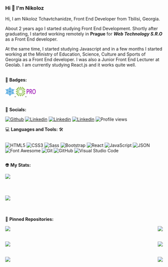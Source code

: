 ### Hi 👋 I'm Nikoloz

Hi, I am Nikoloz Tchavtchanidze, Front End Developer from Tbilisi, Georgia.

About 2 years ago I started studying Front End Development. Shortly after
graduating, I started working remotely in **Prague** for **_Web Technology S.R.O_**
as a Front End developer.

At the same time, I started studying Javascript and in a few months I started working at the Ministry of Education, Science, Culture and Sports of Georgia as a Front End developer. I was also a Junior Front End Lecturer at Geolab. I am currently studying React.js and it works quite well.
<br><br>

🥇 **Badges:** <br>

<div>
<a href='https://archiveprogram.github.com/'>
<img src='https://raw.githubusercontent.com/acervenky/animated-github-badges/master/assets/acbadge.gif' width='30' height='30'>
</a>

<a href='https://docs.github.com/en/developers'>
<img src='https://raw.githubusercontent.com/acervenky/animated-github-badges/master/assets/devbadge.gif' width='30' height='30'>
<a href='https://github.com/pricing'><img src='https://raw.githubusercontent.com/acervenky/animated-github-badges/master/assets/pro.gif' width='30' height='30'></a> 
</a>
</div>

<br>

🚀 **Socials:** <br>

[![Github](https://img.shields.io/badge/-GitHub-black?style=flat&logo=github&logoColor=ffffff&labelColor=black)](https://github.com/nchavchanidze)
[![Linkedin](https://img.shields.io/badge/-LinkedIn-black?logo=Linkedin&logoColor=blue&labelColor=black)](https://www.linkedin.com/in/nikoloztchavtchanidze/)
[![Linkedin](https://img.shields.io/badge/Facebook-black?logo=FaceBook&logoColor=blue&labelColor=black)](https://www.facebook.com/nikoloztchavtchanidze/)
[![Linkedin](https://img.shields.io/badge/Spotify-black?logo=Spotify&logoColor=1ed760&labelColor=black)](https://open.spotify.com/user/chavcha2001)
![Profile views](https://gpvc.arturio.dev/nchavchanidze)

💻 **Languages and Tools:** 🛠️<br>

<div style="display: flex; justify-content: space-between; align-items: center;">

![HTML5](https://img.shields.io/badge/-HTML5-d6522d?style=flat&logo=html5&logoColor=ffffff&labelColor=E34F26)
![CSS3](https://img.shields.io/badge/-CSS3-196ca9?style=flat&logo=css3&logoColor=ffffff&labelColor=1572B6)
![Sass](https://img.shields.io/badge/-Sass-c76b99?style=flat&logo=sass&logoColor=ffffff&labelColor=%23CC6699)
![Bootstrap](https://img.shields.io/badge/-Bootstrap-5b447d?style=flat&logo=bootstrap&logoColor=ffffff&labelColor=563D7C)
![React](https://img.shields.io/badge/-React-000000?style=flat&logo=react)
![JavaScript](https://img.shields.io/badge/-JavaScript-000000?style=flat&logo=javascript)
![JSON](https://img.shields.io/badge/-JSON-e8e8e8?style=flat&logo=JSON&logoColor=222222&labelColor=ffffff)
![Font Awesome](https://img.shields.io/badge/-font%20awesome-e9e9e9?style=flat&logo=font-awesome&logoColor=339AF0&labelColor=ffffff)
![Git](https://img.shields.io/badge/-Git-f2f2f2?style=flat&logo=git&logoColor=F05032&labelColor=ffffff)
![GitHub](https://img.shields.io/badge/-GitHub-f7f7f7?style=flat&logo=github&logoColor=222222&labelColor=ffffff)
![Visual Studio Code](https://img.shields.io/badge/-VSCode-0f7cc6?style=flat&logo=visual-studio-code&labelColor=007ACC)

</div>

<!-- ![Top Langs](https://github-readme-stats.vercel.app/api/top-langs/?username=nchavchanidze&layout=compact&theme=dark)
![Anurag's GitHub stats](https://github-readme-stats.vercel.app/api?username=nchavchanidze&show_icons=true&theme=dark) -->

👽 **My Stats:** <br>

<div>
<a href="https://github.com/nchavchanidze">
<img src="https://github-readme-stats.vercel.app/api?username=nchavchanidze&show_icons=true&bg_color=45,D4C9C9,D4D4C9,C9D4D2,D4C9C9&title_color=222222&icon_color=222222" />
</a>
</div>

<div style="margin-top: 50px;">
<a href="https://github.com/nchavchanidze">
<img src="https://github-readme-stats.vercel.app/api/top-langs/?username=nchavchanidze&layout=compact&bg_color=45,D4C9C9,D4D4C9,C9D4D2,D4C9C9&title_color=222222&card_width=445" />
</a>
</div>
<br><br>
<!-- Repositories -->

📌 **Pinned Repositories:**
<div style="display: flex; justify-content: space-between; align-items: center; flex-direction: row;">
<a href="https://github.com/nchavchanidze/NTCH.GE">
  <!-- Change the `github-readme-stats.anuraghazra1.vercel.app` to `github-readme-stats.vercel.app`  -->
  <img src="https://github-readme-stats.anuraghazra1.vercel.app/api/pin/?username=nchavchanidze&repo=NTCH.GE&bg_color=45,D4C9C9,D4D4C9,C9D4D2,D4C9C9&title_color=222222&show_owner=true" />
</a>
<a style="margin-left: 50px;" href="https://github.com/nchavchanidze/Food-App-UI">
  <!-- Change the `github-readme-stats.anuraghazra1.vercel.app` to `github-readme-stats.vercel.app`  -->
  <img src="https://github-readme-stats.anuraghazra1.vercel.app/api/pin/?username=nchavchanidze&repo=Food-App-UI&bg_color=45,D4C9C9,D4D4C9,C9D4D2,D4C9C9&title_color=222222&show_owner=true" />
</a>
</div>

<div style="margin-top: 30px; display: flex; justify-content: space-between; align-items: center; flex-direction: row;">
<a href="https://github.com/nchavchanidze/Weather-App">
  <!-- Change the `github-readme-stats.anuraghazra1.vercel.app` to `github-readme-stats.vercel.app`  -->
  <img src="https://github-readme-stats.anuraghazra1.vercel.app/api/pin/?username=nchavchanidze&repo=Weather-App&bg_color=45,D4C9C9,D4D4C9,C9D4D2,D4C9C9&title_color=222222&show_owner=true" />
</a>
<a href="https://github.com/nchavchanidze/Recipe-Search-App">
  <!-- Change the `github-readme-stats.anuraghazra1.vercel.app` to `github-readme-stats.vercel.app`  -->
  <img src="https://github-readme-stats.anuraghazra1.vercel.app/api/pin/?username=nchavchanidze&repo=Recipe-Search-App&bg_color=45,D4C9C9,D4D4C9,C9D4D2,D4C9C9&title_color=222222&show_owner=true" />
</a>
</div>
<div style="margin-top: 30px; display: flex; justify-content: space-between; align-items: center; flex-direction: row;">
<a href="https://github.com/nchavchanidze/Todo-app">
  <!-- Change the `github-readme-stats.anuraghazra1.vercel.app` to `github-readme-stats.vercel.app`  -->
  <img src="https://github-readme-stats.anuraghazra1.vercel.app/api/pin/?username=nchavchanidze&repo=Todo-app&bg_color=45,D4C9C9,D4D4C9,C9D4D2,D4C9C9&title_color=222222&show_owner=true" />
</a>
<a href="https://github.com/nchavchanidze/Discord-Bot">
  <!-- Change the `github-readme-stats.anuraghazra1.vercel.app` to `github-readme-stats.vercel.app`  -->
  <img src="https://github-readme-stats.anuraghazra1.vercel.app/api/pin/?username=nchavchanidze&repo=Discord-Bot&bg_color=45,D4C9C9,D4D4C9,C9D4D2,D4C9C9&title_color=222222&show_owner=true" />
</a>
</div>
